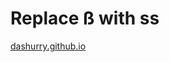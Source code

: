<h1>Replace ß with ss</h1>
   
<a href="https://dashurry.github.io/" rel="noopener noreferrer">dashurry.github.io</a>

